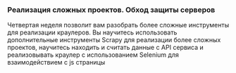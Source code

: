 ### Реализация сложных проектов. Обход защиты серверов

Четвертая неделя позволит вам разобрать более сложные инструменты для реализации краулеров. Вы научитесь использовать дополнительные инструменты Scrapy для реализации более сложных проектов, научитесь находить и считать данные с API сервиса и реализовывать краулер с использованием Selenium для взаимодействием с js страницы